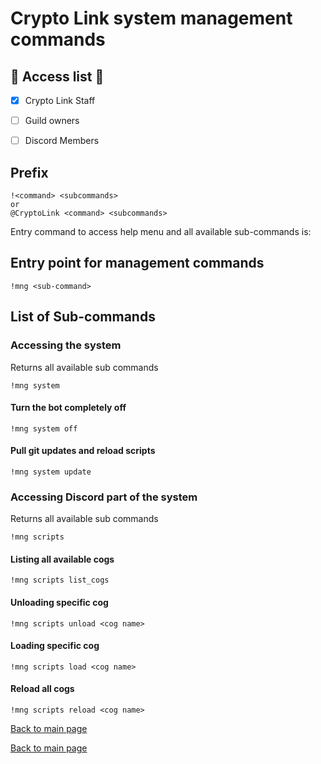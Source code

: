 # Crypto Link system management commands

## :key: Access list :key:
- [X] Crypto Link Staff 
- [ ] Guild owners
- [ ] Discord Members


## Prefix
```text
!<command> <subcommands>
or
@CryptoLink <command> <subcommands>
```

Entry command to access help menu and all available sub-commands is:

## Entry point for management commands
```text
!mng <sub-command>
```

## List of Sub-commands
### Accessing the system
Returns all available sub commands
```text
!mng system
```
#### Turn the bot completely off
```text
!mng system off
```

#### Pull git updates and reload scripts
```text
!mng system update
```
### Accessing Discord part of the system
Returns all available sub commands
```text
!mng scripts
```
#### Listing all available cogs
```text
!mng scripts list_cogs
```
#### Unloading specific cog
```text
!mng scripts unload <cog name>
```

#### Loading specific cog
```text
!mng scripts load <cog name> 
```

#### Reload all cogs
```text
!mng scripts reload <cog name> 
```


[Back to main page](README.md)

[Back to main page](README.md)
